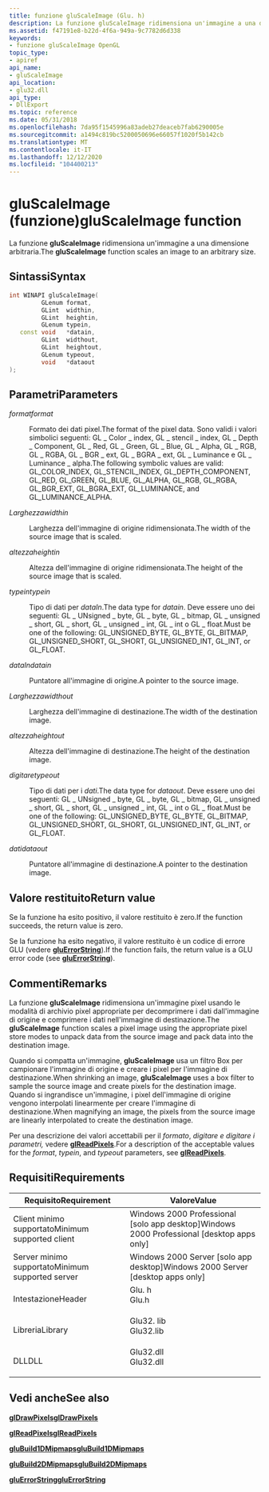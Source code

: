 ```yaml
---
title: funzione gluScaleImage (Glu. h)
description: La funzione gluScaleImage ridimensiona un'immagine a una dimensione arbitraria.
ms.assetid: f47191e8-b22d-4f6a-949a-9c7782d6d338
keywords:
- funzione gluScaleImage OpenGL
topic_type:
- apiref
api_name:
- gluScaleImage
api_location:
- glu32.dll
api_type:
- DllExport
ms.topic: reference
ms.date: 05/31/2018
ms.openlocfilehash: 7da95f1545996a83adeb27deaceb7fab6290005e
ms.sourcegitcommit: a1494c819bc5200050696e66057f1020f5b142cb
ms.translationtype: MT
ms.contentlocale: it-IT
ms.lasthandoff: 12/12/2020
ms.locfileid: "104400213"
---
```

# <a name="gluscaleimage-function"></a><span data-ttu-id="df48d-104">gluScaleImage (funzione)</span><span class="sxs-lookup"><span data-stu-id="df48d-104">gluScaleImage function</span></span>

<span data-ttu-id="df48d-105">La funzione **gluScaleImage** ridimensiona un'immagine a una dimensione arbitraria.</span><span class="sxs-lookup"><span data-stu-id="df48d-105">The **gluScaleImage** function scales an image to an arbitrary size.</span></span>

## <a name="syntax"></a><span data-ttu-id="df48d-106">Sintassi</span><span class="sxs-lookup"><span data-stu-id="df48d-106">Syntax</span></span>


```C++
int WINAPI gluScaleImage(
         GLenum format,
         GLint  widthin,
         GLint  heightin,
         GLenum typein,
   const void   *datain,
         GLint  widthout,
         GLint  heightout,
         GLenum typeout,
         void   *dataout
);
```



## <a name="parameters"></a><span data-ttu-id="df48d-107">Parametri</span><span class="sxs-lookup"><span data-stu-id="df48d-107">Parameters</span></span>

<dl> <dt>

<span data-ttu-id="df48d-108">*format*</span><span class="sxs-lookup"><span data-stu-id="df48d-108">*format*</span></span> 
</dt> <dd>

<span data-ttu-id="df48d-109">Formato dei dati pixel.</span><span class="sxs-lookup"><span data-stu-id="df48d-109">The format of the pixel data.</span></span> <span data-ttu-id="df48d-110">Sono validi i valori simbolici seguenti: GL \_ Color \_ index, GL \_ stencil \_ index, GL \_ Depth \_ Component, GL \_ Red, GL \_ Green, GL \_ Blue, GL \_ Alpha, GL \_ RGB, GL \_ RGBA, GL \_ BGR \_ ext, GL \_ BGRA \_ ext, GL \_ Luminance e GL \_ Luminance \_ alpha.</span><span class="sxs-lookup"><span data-stu-id="df48d-110">The following symbolic values are valid: GL\_COLOR\_INDEX, GL\_STENCIL\_INDEX, GL\_DEPTH\_COMPONENT, GL\_RED, GL\_GREEN, GL\_BLUE, GL\_ALPHA, GL\_RGB, GL\_RGBA, GL\_BGR\_EXT, GL\_BGRA\_EXT, GL\_LUMINANCE, and GL\_LUMINANCE\_ALPHA.</span></span>

</dd> <dt>

<span data-ttu-id="df48d-111">*Larghezza*</span><span class="sxs-lookup"><span data-stu-id="df48d-111">*widthin*</span></span> 
</dt> <dd>

<span data-ttu-id="df48d-112">Larghezza dell'immagine di origine ridimensionata.</span><span class="sxs-lookup"><span data-stu-id="df48d-112">The width of the source image that is scaled.</span></span>

</dd> <dt>

<span data-ttu-id="df48d-113">*altezza*</span><span class="sxs-lookup"><span data-stu-id="df48d-113">*heightin*</span></span> 
</dt> <dd>

<span data-ttu-id="df48d-114">Altezza dell'immagine di origine ridimensionata.</span><span class="sxs-lookup"><span data-stu-id="df48d-114">The height of the source image that is scaled.</span></span>

</dd> <dt>

<span data-ttu-id="df48d-115">*typein*</span><span class="sxs-lookup"><span data-stu-id="df48d-115">*typein*</span></span> 
</dt> <dd>

<span data-ttu-id="df48d-116">Tipo di dati per *dataIn*.</span><span class="sxs-lookup"><span data-stu-id="df48d-116">The data type for *datain*.</span></span> <span data-ttu-id="df48d-117">Deve essere uno dei seguenti: GL \_ UNsigned \_ byte, GL \_ byte, GL \_ bitmap, GL \_ unsigned \_ short, GL \_ short, GL \_ unsigned \_ int, GL \_ int o GL \_ float.</span><span class="sxs-lookup"><span data-stu-id="df48d-117">Must be one of the following: GL\_UNSIGNED\_BYTE, GL\_BYTE, GL\_BITMAP, GL\_UNSIGNED\_SHORT, GL\_SHORT, GL\_UNSIGNED\_INT, GL\_INT, or GL\_FLOAT.</span></span>

</dd> <dt>

<span data-ttu-id="df48d-118">*dataIn*</span><span class="sxs-lookup"><span data-stu-id="df48d-118">*datain*</span></span> 
</dt> <dd>

<span data-ttu-id="df48d-119">Puntatore all'immagine di origine.</span><span class="sxs-lookup"><span data-stu-id="df48d-119">A pointer to the source image.</span></span>

</dd> <dt>

<span data-ttu-id="df48d-120">*Larghezza*</span><span class="sxs-lookup"><span data-stu-id="df48d-120">*widthout*</span></span> 
</dt> <dd>

<span data-ttu-id="df48d-121">Larghezza dell'immagine di destinazione.</span><span class="sxs-lookup"><span data-stu-id="df48d-121">The width of the destination image.</span></span>

</dd> <dt>

<span data-ttu-id="df48d-122">*altezza*</span><span class="sxs-lookup"><span data-stu-id="df48d-122">*heightout*</span></span> 
</dt> <dd>

<span data-ttu-id="df48d-123">Altezza dell'immagine di destinazione.</span><span class="sxs-lookup"><span data-stu-id="df48d-123">The height of the destination image.</span></span>

</dd> <dt>

<span data-ttu-id="df48d-124">*digitare*</span><span class="sxs-lookup"><span data-stu-id="df48d-124">*typeout*</span></span> 
</dt> <dd>

<span data-ttu-id="df48d-125">Tipo di dati per i *dati*.</span><span class="sxs-lookup"><span data-stu-id="df48d-125">The data type for *dataout*.</span></span> <span data-ttu-id="df48d-126">Deve essere uno dei seguenti: GL \_ UNsigned \_ byte, GL \_ byte, GL \_ bitmap, GL \_ unsigned \_ short, GL \_ short, GL \_ unsigned \_ int, GL \_ int o GL \_ float.</span><span class="sxs-lookup"><span data-stu-id="df48d-126">Must be one of the following: GL\_UNSIGNED\_BYTE, GL\_BYTE, GL\_BITMAP, GL\_UNSIGNED\_SHORT, GL\_SHORT, GL\_UNSIGNED\_INT, GL\_INT, or GL\_FLOAT.</span></span>

</dd> <dt>

<span data-ttu-id="df48d-127">*dati*</span><span class="sxs-lookup"><span data-stu-id="df48d-127">*dataout*</span></span> 
</dt> <dd>

<span data-ttu-id="df48d-128">Puntatore all'immagine di destinazione.</span><span class="sxs-lookup"><span data-stu-id="df48d-128">A pointer to the destination image.</span></span>

</dd> </dl>

## <a name="return-value"></a><span data-ttu-id="df48d-129">Valore restituito</span><span class="sxs-lookup"><span data-stu-id="df48d-129">Return value</span></span>

<span data-ttu-id="df48d-130">Se la funzione ha esito positivo, il valore restituito è zero.</span><span class="sxs-lookup"><span data-stu-id="df48d-130">If the function succeeds, the return value is zero.</span></span>

<span data-ttu-id="df48d-131">Se la funzione ha esito negativo, il valore restituito è un codice di errore GLU (vedere [**gluErrorString**](gluerrorstring.md)).</span><span class="sxs-lookup"><span data-stu-id="df48d-131">If the function fails, the return value is a GLU error code (see [**gluErrorString**](gluerrorstring.md)).</span></span>

## <a name="remarks"></a><span data-ttu-id="df48d-132">Commenti</span><span class="sxs-lookup"><span data-stu-id="df48d-132">Remarks</span></span>

<span data-ttu-id="df48d-133">La funzione **gluScaleImage** ridimensiona un'immagine pixel usando le modalità di archivio pixel appropriate per decomprimere i dati dall'immagine di origine e comprimere i dati nell'immagine di destinazione.</span><span class="sxs-lookup"><span data-stu-id="df48d-133">The **gluScaleImage** function scales a pixel image using the appropriate pixel store modes to unpack data from the source image and pack data into the destination image.</span></span>

<span data-ttu-id="df48d-134">Quando si compatta un'immagine, **gluScaleImage** usa un filtro Box per campionare l'immagine di origine e creare i pixel per l'immagine di destinazione.</span><span class="sxs-lookup"><span data-stu-id="df48d-134">When shrinking an image, **gluScaleImage** uses a box filter to sample the source image and create pixels for the destination image.</span></span> <span data-ttu-id="df48d-135">Quando si ingrandisce un'immagine, i pixel dell'immagine di origine vengono interpolati linearmente per creare l'immagine di destinazione.</span><span class="sxs-lookup"><span data-stu-id="df48d-135">When magnifying an image, the pixels from the source image are linearly interpolated to create the destination image.</span></span>

<span data-ttu-id="df48d-136">Per una descrizione dei valori accettabili per il *formato*, *digitare* *e digitare i parametri,* vedere [**glReadPixels**](glreadpixels.md).</span><span class="sxs-lookup"><span data-stu-id="df48d-136">For a description of the acceptable values for the *format*, *typein*, and *typeout* parameters, see [**glReadPixels**](glreadpixels.md).</span></span>

## <a name="requirements"></a><span data-ttu-id="df48d-137">Requisiti</span><span class="sxs-lookup"><span data-stu-id="df48d-137">Requirements</span></span>



| <span data-ttu-id="df48d-138">Requisito</span><span class="sxs-lookup"><span data-stu-id="df48d-138">Requirement</span></span> | <span data-ttu-id="df48d-139">Valore</span><span class="sxs-lookup"><span data-stu-id="df48d-139">Value</span></span> |
|-------------------------------------|--------------------------------------------------------------------------------------|
| <span data-ttu-id="df48d-140">Client minimo supportato</span><span class="sxs-lookup"><span data-stu-id="df48d-140">Minimum supported client</span></span><br/> | <span data-ttu-id="df48d-141">Windows 2000 Professional \[solo app desktop\]</span><span class="sxs-lookup"><span data-stu-id="df48d-141">Windows 2000 Professional \[desktop apps only\]</span></span><br/>                           |
| <span data-ttu-id="df48d-142">Server minimo supportato</span><span class="sxs-lookup"><span data-stu-id="df48d-142">Minimum supported server</span></span><br/> | <span data-ttu-id="df48d-143">Windows 2000 Server \[solo app desktop\]</span><span class="sxs-lookup"><span data-stu-id="df48d-143">Windows 2000 Server \[desktop apps only\]</span></span><br/>                                 |
| <span data-ttu-id="df48d-144">Intestazione</span><span class="sxs-lookup"><span data-stu-id="df48d-144">Header</span></span><br/>                   | <dl> <span data-ttu-id="df48d-145"><dt>Glu. h</dt></span><span class="sxs-lookup"><span data-stu-id="df48d-145"><dt>Glu.h</dt></span></span> </dl>     |
| <span data-ttu-id="df48d-146">Libreria</span><span class="sxs-lookup"><span data-stu-id="df48d-146">Library</span></span><br/>                  | <dl> <span data-ttu-id="df48d-147"><dt>Glu32. lib</dt></span><span class="sxs-lookup"><span data-stu-id="df48d-147"><dt>Glu32.lib</dt></span></span> </dl> |
| <span data-ttu-id="df48d-148">DLL</span><span class="sxs-lookup"><span data-stu-id="df48d-148">DLL</span></span><br/>                      | <dl> <span data-ttu-id="df48d-149"><dt>Glu32.dll</dt></span><span class="sxs-lookup"><span data-stu-id="df48d-149"><dt>Glu32.dll</dt></span></span> </dl> |



## <a name="see-also"></a><span data-ttu-id="df48d-150">Vedi anche</span><span class="sxs-lookup"><span data-stu-id="df48d-150">See also</span></span>

<dl> <dt>

[<span data-ttu-id="df48d-151">**glDrawPixels**</span><span class="sxs-lookup"><span data-stu-id="df48d-151">**glDrawPixels**</span></span>](gldrawpixels.md)
</dt> <dt>

[<span data-ttu-id="df48d-152">**glReadPixels**</span><span class="sxs-lookup"><span data-stu-id="df48d-152">**glReadPixels**</span></span>](glreadpixels.md)
</dt> <dt>

[<span data-ttu-id="df48d-153">**gluBuild1DMipmaps**</span><span class="sxs-lookup"><span data-stu-id="df48d-153">**gluBuild1DMipmaps**</span></span>](glubuild1dmipmaps.md)
</dt> <dt>

[<span data-ttu-id="df48d-154">**gluBuild2DMipmaps**</span><span class="sxs-lookup"><span data-stu-id="df48d-154">**gluBuild2DMipmaps**</span></span>](glubuild2dmipmaps.md)
</dt> <dt>

[<span data-ttu-id="df48d-155">**gluErrorString**</span><span class="sxs-lookup"><span data-stu-id="df48d-155">**gluErrorString**</span></span>](gluerrorstring.md)
</dt> </dl>

 

 





